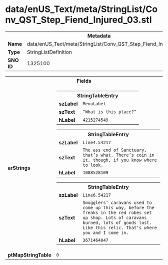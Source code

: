 <h1>data/enUS_Text/meta/StringList/Conv_QST_Step_Fiend_Injured_03.stl</h1><table><tr><th colspan="100%">Metadata</th></tr><tr><td><b>Name</b></td><td>data/enUS_Text/meta/StringList/Conv_QST_Step_Fiend_Injured_03.stl</td></tr><tr><td><b>Type</b></td><td>StringListDefinition</td></tr><tr><td><b>SNO ID</b></td><td>1325100</td></tr></table>

<table><tr><th colspan="100%">Fields</th></tr><tr><td><b>arStrings</b></td><td><table><tr><th colspan="100%">StringTableEntry</th></tr><tr><td><b>szLabel</b></td><td><code>MenuLabel</code></td></tr><tr><td><b>szText</b></td><td><code>“What is this place?”</code></td></tr><tr><td><b>hLabel</b></td><td><code>4215274549</code></td></tr></table>


<table><tr><th colspan="100%">StringTableEntry</th></tr><tr><td><b>szLabel</b></td><td><code>Line4.54217</code></td></tr><tr><td><b>szText</b></td><td><code>The ass end of Sanctuary, that’s what. There’s coin in it, though, if you know where to look.</code></td></tr><tr><td><b>hLabel</b></td><td><code>1088528109</code></td></tr></table>


<table><tr><th colspan="100%">StringTableEntry</th></tr><tr><td><b>szLabel</b></td><td><code>Line6.54217</code></td></tr><tr><td><b>szText</b></td><td><code>Smugglers’ caravans used to come up this way, before the freaks in the red robes set up shop. Lots of caravans burned, lots of goods lost. Like this relic. That’s where you and I come in.</code></td></tr><tr><td><b>hLabel</b></td><td><code>3671464047</code></td></tr></table>


</td></tr><tr><td><b>ptMapStringTable</b></td><td><code>0</code></td></tr></table>

